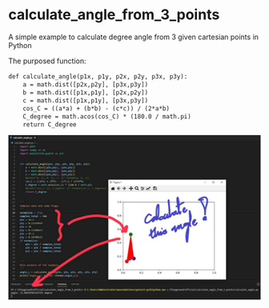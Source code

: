 # calculate_angle_from_3_points
A simple example to calculate degree angle from 3 given cartesian points in Python

The purposed function:
```python3
def calculate_angle(p1x, p1y, p2x, p2y, p3x, p3y):
    a = math.dist([p2x,p2y], [p3x,p3y])
    b = math.dist([p1x,p1y], [p2x,p2y])
    c = math.dist([p1x,p1y], [p3x,p3y])
    cos_C = ((a*a) + (b*b) - (c*c)) / (2*a*b)
    C_degree = math.acos(cos_C) * (180.0 / math.pi)
    return C_degree
```

![screenshot](static/ss.jpg)
